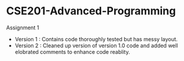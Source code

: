 # CSE201-Advanced-Programming
Assignment 1
  - Version 1 : Contains code thoroughly tested but has messy layout.
  - Version 2 : Cleaned up version of version 1.0 code and added well elobrated comments to enhance code reablity. 

